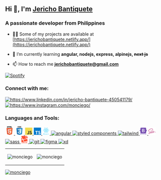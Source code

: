 ## Hi 👋, I'm [Jericho Bantiquete](https://jerichobantiquete.netlify.app/)

<h3 align="left">A passionate developer from Philippines</h3>

- 👨‍💻 Some of my projects are available at [https://jerichobantiquete.netlify.app/](https://jerichobantiquete.netlify.app/)

-  🌱 I’m currently learning **angular, nodejs, express, alpinejs, ~~next js~~**

- 📫 How to reach me **jerichobantiquete@gmail.com**

[![Spotify](https://novatorem-hazel-psi.vercel.app/api/spotify?background_color=0D1117&border_color=f2f2f2)](https://open.spotify.com/user/bwbn9zmf30zbwy254iksud8lc)

<h3 align="left">Connect with me:</h3>
<p align="left">
<a href="https://www.linkedin.com/in/jericho-bantiquete-450541179/" target="blank"><img align="center" src="https://raw.githubusercontent.com/rahuldkjain/github-profile-readme-generator/master/src/images/icons/Social/linked-in-alt.svg" alt="https://www.linkedin.com/in/jericho-bantiquete-450541179/" height="20" width="30" /></a>
<a href="https://www.instagram.com/monciego/" target="blank"><img align="center" src="https://raw.githubusercontent.com/rahuldkjain/github-profile-readme-generator/master/src/images/icons/Social/instagram.svg" alt="https://www.instagram.com/monciego/" height="20" width="30" /></a>
</p>

<h3 align="left">Languages and Tools:</h3>
<p align="left"> 
<a href="https://www.w3.org/html/" target="_blank" rel="noreferrer"> 
  <img src="https://raw.githubusercontent.com/devicons/devicon/master/icons/html5/html5-original-wordmark.svg" alt="html5" width="28" height="28"/>
 </a>
 <a href="https://www.w3schools.com/css/" target="_blank" rel="noreferrer"> 
   <img src="https://raw.githubusercontent.com/devicons/devicon/master/icons/css3/css3-original-wordmark.svg" alt="css3" width="28" height="28"/>
 </a>
  <a href="https://developer.mozilla.org/en-US/docs/Web/JavaScript" target="_blank" rel="noreferrer"> 
   <img src="https://raw.githubusercontent.com/devicons/devicon/master/icons/javascript/javascript-original.svg" alt="javascript" width="24" height="24"/> 
 </a>
  <a href="https://www.typescriptlang.org/" target="_blank" rel="noreferrer"> 
    <img src="https://raw.githubusercontent.com/devicons/devicon/master/icons/typescript/typescript-original.svg" alt="typescript" width="24" height="24"/> </a>
  <a href="https://reactjs.org/" target="_blank" rel="noreferrer"> 
   <img src="https://raw.githubusercontent.com/devicons/devicon/master/icons/react/react-original-wordmark.svg" alt="react" width="24" height="24"/>
 </a>
 <a href="https://angular.io" target="_blank" rel="noreferrer"> <img src="https://angular.io/assets/images/logos/angular/angular.svg" alt="angular" width="28" height="28"/> 
  </a>
  <a href="https://styled-components.com/" target="_blank" rel="noreferrer">
   <img src="https://cdn.worldvectorlogo.com/logos/styled-components-1.svg" alt="styled components" width="24" height="24"/>
 </a>
 <a href="https://tailwindcss.com/" target="_blank" rel="noreferrer">
  <img src="https://www.vectorlogo.zone/logos/tailwindcss/tailwindcss-icon.svg" alt="tailwind" width="24" height="24"/> 
 </a> 
  <a href="https://getbootstrap.com" target="_blank" rel="noreferrer"> 
    <img src="https://raw.githubusercontent.com/devicons/devicon/master/icons/bootstrap/bootstrap-plain-wordmark.svg" alt="bootstrap" width="24" height="24"/>
  </a>
 <a href="https://sass-lang.com" target="_blank" rel="noreferrer">
   <img src="https://raw.githubusercontent.com/devicons/devicon/master/icons/sass/sass-original.svg" alt="sass" width="24" height="24"/>
 </a>
  <a href="https://www.npmjs.com/" target="_blank" rel="noreferrer">
   <img src="https://cdn.worldvectorlogo.com/logos/npm.svg" alt="sass" width="50" height="24"/>
 </a>
 <a href="https://laravel.com/" target="_blank" rel="noreferrer">
  <img src="https://raw.githubusercontent.com/devicons/devicon/master/icons/laravel/laravel-plain-wordmark.svg" alt="laravel" width="24" height="24"/>
</a>
 <a href="https://git-scm.com/" target="_blank" rel="noreferrer">
   <img src="https://www.vectorlogo.zone/logos/git-scm/git-scm-icon.svg" alt="git" width="24" height="24"/> 
 </a>
 <a href="https://www.figma.com/" target="_blank" rel="noreferrer">
   <img src="https://www.vectorlogo.zone/logos/figma/figma-icon.svg" alt="figma" width="24" height="24"/>
 </a> 
<a href="https://www.adobe.com/products/xd.html" target="_blank" rel="noreferrer"> 
  <img src="https://cdn.worldvectorlogo.com/logos/adobe-xd.svg" alt="xd" width="24" height="24"/> 
 </a> 
</p>


<!-- <p>&nbsp;<img align="center" src="https://github-readme-stats.vercel.app/api?username=monciego&show_icons=true&locale=en" alt="monciego" /></p> -->

<!-- <p><img align="center" src="https://github-readme-streak-stats.herokuapp.com/?user=monciego&" alt="monciego" /></p> -->

<table width="100%"> 
  <tr>
  <td width="50%">
<p><img align="center" src="https://github-readme-stats.vercel.app/api?username=monciego&show_icons=true&locale=en&theme=radical"  alt="monciego" /></p> 

  </td>
  <td width="50%">

<p><img align="center" src="https://github-readme-streak-stats.herokuapp.com/?user=monciego&theme=radical"  alt="monciego" /></p>
  </td>
</table>


<p align="left"> <a href="https://github.com/ryo-ma/github-profile-trophy"><img src="https://github-profile-trophy.vercel.app/?username=monciego&theme=onestar&row=1&margin-w=15" alt="monciego" /></a> </p>
